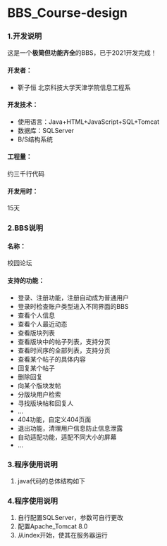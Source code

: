 # BBS_Course-design
<h3>1.开发说明</h3>

这是一个**极简但功能齐全**的BBS，已于2021开发完成！

<h4>开发者：</h4>

- 靳子恒 北京科技大学天津学院信息工程系

<h4>开发技术：</h4>

- 使用语言：Java+HTML+JavaScript+SQL+Tomcat
- 数据库：SQLServer
- B/S结构系统

<h4>工程量：</h4>

约三千行代码

<h4>开发用时：</h4>

15天

<h3>2.BBS说明</h3>
<h4>名称：</h4>校园论坛
<h4>支持的功能：</h4>

- 登录、注册功能，注册自动成为普通用户
- 登录时检查账户类型进入不同界面的BBS
- 查看个人信息
- 查看个人最近动态
- 查看版块列表
- 查看版块中的帖子列表，支持分页
- 查看时间序的全部列表，支持分页
- 查看某个帖子的具体内容
- 回复某个帖子
- 删除回复
- 向某个版块发帖
- 分版块用户检索
- 寻找版块帖和回复人
- ...
- 404功能，自定义404页面
- 退出功能，清理用户信息防止信息泄露
- 自动适配功能，适配不同大小的屏幕
- ...

<h3>3.程序使用说明</h3>

1. java代码的总体结构如下


<h3>4.程序使用说明</h3>

1. 自行配置SQLServer，参数可自行更改
2. 配置Apache_Tomcat 8.0
3. 从index开始，使其在服务器运行
